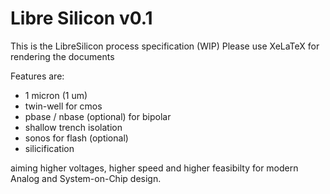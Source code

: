 # Libre Silicon v0.1
This is the LibreSilicon process specification (WIP)
Please use XeLaTeX for rendering the documents

Features are:

* 1 micron (1 um)
* twin-well for cmos
* pbase / nbase (optional) for bipolar
* shallow trench isolation
* sonos for flash (optional)
* silicification

aiming higher voltages, higher speed and higher feasibilty for modern Analog and System-on-Chip design.

